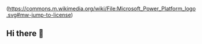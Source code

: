 (https://commons.m.wikimedia.org/wiki/File:Microsoft_Power_Platform_logo.svg#mw-jump-to-license)


## Hi there 👋

<!--
**Mboivin259/Mboivin259** is a ✨ _special_ ✨ repository because its `README.md` (this file) appears on your GitHub profile.


# 👋 Welcome — No-code Power Platform Learner

## About Me
I'm currently learning Microsoft Power Platform (Power Apps, SharePoint, Power Automate) as part of a personal and professional development journey.

## 🔧 Project in Progress
I'm building a no-code business application prototype to manage administrative workflows (qualification requests, commissions, and document automation).

## 🧰 Stack
- Power Apps (UI)
- SharePoint Lists (data)
- Power Automate (flows)
- GitHub (documentation)

## 🎯 Objective
Create a working no-code solution using Microsoft 365 tools to manage real-world workflows with document generation and approval tracking.

This profile and repository are part of my experimentation and learning process.

✅ Sandbox access requested — awaiting approval.
